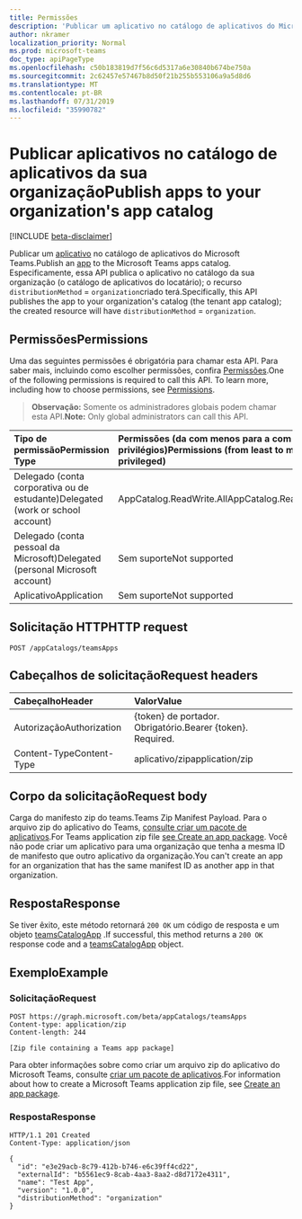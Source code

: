 ```yaml
---
title: Permissões
description: 'Publicar um aplicativo no catálogo de aplicativos do Microsoft Teams. '
author: nkramer
localization_priority: Normal
ms.prod: microsoft-teams
doc_type: apiPageType
ms.openlocfilehash: c50b183819d7f56c6d5317a6e30840b674be750a
ms.sourcegitcommit: 2c62457e57467b8d50f21b255b553106a9a5d8d6
ms.translationtype: MT
ms.contentlocale: pt-BR
ms.lasthandoff: 07/31/2019
ms.locfileid: "35990782"
---
```

# <a name="publish-apps-to-your-organizations-app-catalog"></a><span data-ttu-id="851b3-103">Publicar aplicativos no catálogo de aplicativos da sua organização</span><span class="sxs-lookup"><span data-stu-id="851b3-103">Publish apps to your organization's app catalog</span></span>

[!INCLUDE [beta-disclaimer](../../includes/beta-disclaimer.md)]

<span data-ttu-id="851b3-104">Publicar um [aplicativo](../resources/teamsapp.md) no catálogo de aplicativos do Microsoft Teams.</span><span class="sxs-lookup"><span data-stu-id="851b3-104">Publish an [app](../resources/teamsapp.md) to the Microsoft Teams apps catalog.</span></span> <span data-ttu-id="851b3-105">Especificamente, essa API publica o aplicativo no catálogo da sua organização (o catálogo de aplicativos do locatário); o recurso `distributionMethod`  =  `organization`criado terá.</span><span class="sxs-lookup"><span data-stu-id="851b3-105">Specifically, this API publishes the app to your organization's catalog (the tenant app catalog); the created resource will have `distributionMethod` = `organization`.</span></span>

## <a name="permissions"></a><span data-ttu-id="851b3-106">Permissões</span><span class="sxs-lookup"><span data-stu-id="851b3-106">Permissions</span></span>

<span data-ttu-id="851b3-p102">Uma das seguintes permissões é obrigatória para chamar esta API. Para saber mais, incluindo como escolher permissões, confira [Permissões](https://developer.microsoft.com/graph/docs/concepts/permissions_reference).</span><span class="sxs-lookup"><span data-stu-id="851b3-p102">One of the following permissions is required to call this API. To learn more, including how to choose permissions, see [Permissions](https://developer.microsoft.com/graph/docs/concepts/permissions_reference).</span></span>

><span data-ttu-id="851b3-109">**Observação:** Somente os administradores globais podem chamar esta API.</span><span class="sxs-lookup"><span data-stu-id="851b3-109">**Note:** Only global administrators can call this API.</span></span> 

| <span data-ttu-id="851b3-110">Tipo de permissão</span><span class="sxs-lookup"><span data-stu-id="851b3-110">Permission Type</span></span>                        | <span data-ttu-id="851b3-111">Permissões (da com menos para a com mais privilégios)</span><span class="sxs-lookup"><span data-stu-id="851b3-111">Permissions (from least to most privileged)</span></span>|
|:----------------------------------     |:-------------|
| <span data-ttu-id="851b3-112">Delegado (conta corporativa ou de estudante)</span><span class="sxs-lookup"><span data-stu-id="851b3-112">Delegated (work or school account)</span></span>     | <span data-ttu-id="851b3-113">AppCatalog.ReadWrite.All</span><span class="sxs-lookup"><span data-stu-id="851b3-113">AppCatalog.ReadWrite.All</span></span> |
| <span data-ttu-id="851b3-114">Delegado (conta pessoal da Microsoft)</span><span class="sxs-lookup"><span data-stu-id="851b3-114">Delegated (personal Microsoft account)</span></span> | <span data-ttu-id="851b3-115">Sem suporte</span><span class="sxs-lookup"><span data-stu-id="851b3-115">Not supported</span></span>|
| <span data-ttu-id="851b3-116">Aplicativo</span><span class="sxs-lookup"><span data-stu-id="851b3-116">Application</span></span>                            | <span data-ttu-id="851b3-117">Sem suporte</span><span class="sxs-lookup"><span data-stu-id="851b3-117">Not supported</span></span>|

## <a name="http-request"></a><span data-ttu-id="851b3-118">Solicitação HTTP</span><span class="sxs-lookup"><span data-stu-id="851b3-118">HTTP request</span></span>
<!-- { "blockType": "ignored" } -->
```http
POST /appCatalogs/teamsApps
```

## <a name="request-headers"></a><span data-ttu-id="851b3-119">Cabeçalhos de solicitação</span><span class="sxs-lookup"><span data-stu-id="851b3-119">Request headers</span></span>

| <span data-ttu-id="851b3-120">Cabeçalho</span><span class="sxs-lookup"><span data-stu-id="851b3-120">Header</span></span>        | <span data-ttu-id="851b3-121">Valor</span><span class="sxs-lookup"><span data-stu-id="851b3-121">Value</span></span>           |
|:--------------|:--------------  |
| <span data-ttu-id="851b3-122">Autorização</span><span class="sxs-lookup"><span data-stu-id="851b3-122">Authorization</span></span> | <span data-ttu-id="851b3-p103">{token} de portador. Obrigatório.</span><span class="sxs-lookup"><span data-stu-id="851b3-p103">Bearer {token}. Required.</span></span>  |
| <span data-ttu-id="851b3-125">Content-Type</span><span class="sxs-lookup"><span data-stu-id="851b3-125">Content-Type</span></span>  | <span data-ttu-id="851b3-126">aplicativo/zip</span><span class="sxs-lookup"><span data-stu-id="851b3-126">application/zip</span></span> |

## <a name="request-body"></a><span data-ttu-id="851b3-127">Corpo da solicitação</span><span class="sxs-lookup"><span data-stu-id="851b3-127">Request body</span></span>

<span data-ttu-id="851b3-128">Carga do manifesto zip do teams.</span><span class="sxs-lookup"><span data-stu-id="851b3-128">Teams Zip Manifest Payload.</span></span> <span data-ttu-id="851b3-129">Para o arquivo zip do aplicativo do Teams, [consulte criar um pacote de aplicativos](https://docs.microsoft.com/en-us/microsoftteams/platform/concepts/apps/apps-package).</span><span class="sxs-lookup"><span data-stu-id="851b3-129">For Teams application zip file [see Create an app package](https://docs.microsoft.com/en-us/microsoftteams/platform/concepts/apps/apps-package).</span></span> <span data-ttu-id="851b3-130">Você não pode criar um aplicativo para uma organização que tenha a mesma ID de manifesto que outro aplicativo da organização.</span><span class="sxs-lookup"><span data-stu-id="851b3-130">You can't create an app for an organization that has the same manifest ID as another app in that organization.</span></span>

## <a name="response"></a><span data-ttu-id="851b3-131">Resposta</span><span class="sxs-lookup"><span data-stu-id="851b3-131">Response</span></span>

<span data-ttu-id="851b3-132">Se tiver êxito, este método retornará `200 OK` um código de resposta e um objeto [teamsCatalogApp](../resources/teamsapp.md) .</span><span class="sxs-lookup"><span data-stu-id="851b3-132">If successful, this method returns a `200 OK` response code and a [teamsCatalogApp](../resources/teamsapp.md) object.</span></span>

## <a name="example"></a><span data-ttu-id="851b3-133">Exemplo</span><span class="sxs-lookup"><span data-stu-id="851b3-133">Example</span></span>

### <a name="request"></a><span data-ttu-id="851b3-134">Solicitação</span><span class="sxs-lookup"><span data-stu-id="851b3-134">Request</span></span>

```http
POST https://graph.microsoft.com/beta/appCatalogs/teamsApps
Content-type: application/zip
Content-length: 244

[Zip file containing a Teams app package]
```

<span data-ttu-id="851b3-135">Para obter informações sobre como criar um arquivo zip do aplicativo do Microsoft Teams, consulte [criar um pacote de aplicativos](https://docs.microsoft.com/en-us/microsoftteams/platform/concepts/apps/apps-package).</span><span class="sxs-lookup"><span data-stu-id="851b3-135">For information about how to create a Microsoft Teams application zip file, see [Create an app package](https://docs.microsoft.com/en-us/microsoftteams/platform/concepts/apps/apps-package).</span></span> 

### <a name="response"></a><span data-ttu-id="851b3-136">Resposta</span><span class="sxs-lookup"><span data-stu-id="851b3-136">Response</span></span>

```
HTTP/1.1 201 Created
Content-Type: application/json

{
  "id": "e3e29acb-8c79-412b-b746-e6c39ff4cd22",
  "externalId": "b5561ec9-8cab-4aa3-8aa2-d8d7172e4311",
  "name": "Test App",
  "version": "1.0.0",
  "distributionMethod": "organization"
}
```
